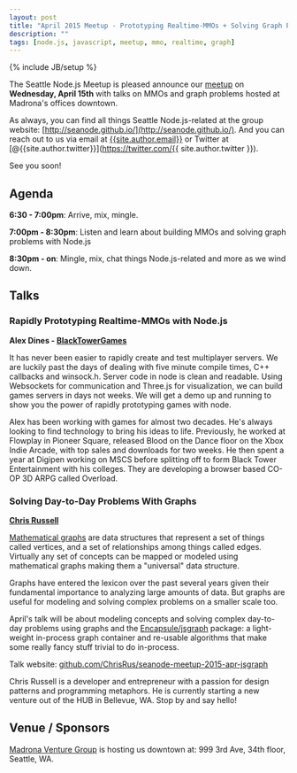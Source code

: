 ```yaml
---
layout: post
title: "April 2015 Meetup - Prototyping Realtime-MMOs + Solving Graph Problems with Node.js"
description: ""
tags: [node.js, javascript, meetup, mmo, realtime, graph]
---
```

{% include JB/setup %}

The Seattle Node.js Meetup is pleased announce our
[meetup](http://www.meetup.com/Seattle-Node-js/events/221447540/)
on **Wednesday, April 15th** with talks on MMOs and graph problems
hosted at Madrona's offices downtown.

As always, you can find all things Seattle Node.js-related at the group website:
[http://seanode.github.io/](http://seanode.github.io/). And you can reach out to
us via email at [{{site.author.email}}](mailto:{{site.author.email}}) or Twitter
at [@{{site.author.twitter}}](https://twitter.com/{{ site.author.twitter }}).

See you soon!

## Agenda

**6:30 - 7:00pm**: Arrive, mix, mingle.

**7:00pm - 8:30pm**: Listen and learn about building MMOs and solving graph problems with Node.js

**8:30pm - on**: Mingle, mix, chat things Node.js-related and more as we wind down.

<!-- more start -->

## Talks

### Rapidly Prototyping Realtime-MMOs with Node.js

**Alex Dines - [BlackTowerGames](https://twitter.com/BlackTowerGames)**

It has never been easier to rapidly create and test multiplayer servers. We are luckily past the days of dealing with five minute compile times, C++ callbacks and winsock.h. Server code in node is clean and readable. Using Websockets for communication and Three.js for visualization, we can build games servers in days not weeks. We will get a demo up and running to show you the power of rapidly prototyping games with node.

Alex has been working with games for almost two decades. He's always looking to find technology to bring his ideas to life. Previously, he worked at Flowplay in Pioneer Square, released Blood on the Dance floor on the Xbox Indie Arcade, with top sales and downloads for two weeks. He then spent a year at Digipen working on MSCS before splitting off to form Black Tower Entertainment with his colleges. They are developing a browser based CO-OP 3D ARPG called Overload.

### Solving Day-to-Day Problems With Graphs

**[Chris Russell](https://twitter.com/AlpineLakes)**

[Mathematical graphs](http://en.wikipedia.org/wiki/Graph_(mathematics)) are data structures that represent a set of things called vertices, and a set of relationships among things called edges. Virtually any set of concepts can be mapped or modeled using mathematical graphs making them a "universal" data structure.

Graphs have entered the lexicon over the past several years given their fundamental importance to analyzing large amounts of data. But graphs are useful for modeling and solving complex problems on a smaller scale too.

April's talk will be about modeling concepts and solving complex day-to-day problems using graphs and the [Encapsule/jsgraph](https://www.npmjs.com/package/jsgraph) package: a light-weight in-process graph container and re-usable algorithms that make some really fancy stuff trivial to do in-process.

Talk website: [github.com/ChrisRus/seanode-meetup-2015-apr-jsgraph](https://github.com/ChrisRus/seanode-meetup-2015-apr-jsgraph)

Chris Russell is a developer and entrepreneur with a passion for design patterns and programming metaphors. He is currently starting a new venture out of the HUB in Bellevue, WA. Stop by and say hello!

## Venue / Sponsors

[Madrona Venture Group](http://www.madrona.com/) is hosting us downtown at: 999 3rd Ave, 34th floor, Seattle, WA.

<!-- more end -->
